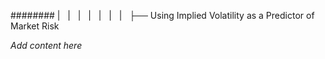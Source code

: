 ######## |   |   |   |   |   |   |   ├── Using Implied Volatility as a Predictor of Market Risk

*Add content here*